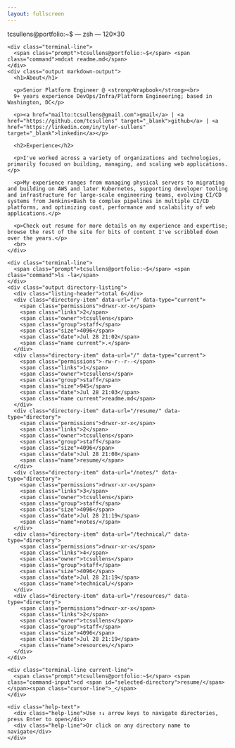 ```yaml
---
layout: fullscreen
---
```


<div class="interactive-terminal">
  <div class="terminal-header">
    <div class="terminal-buttons">
      <div class="terminal-button close"></div>
      <div class="terminal-button minimize"></div>
      <div class="terminal-button maximize"></div>
    </div>
    <div class="terminal-title">tcsullens@portfolio:~$ — zsh — 120×30</div>
  </div>
  <div class="terminal-session">
    
    <div class="terminal-line">
      <span class="prompt">tcsullens@portfolio:~$</span> <span class="command">mdcat readme.md</span>
    </div>
    <div class="output markdown-output">
      <h1>About</h1>
      
      <p>Senior Platform Engineer @ <strong>Wrapbook</strong><br>
      9+ years experience DevOps/Infra/Platform Engineering; based in Washington, DC</p>
      
      <p><a href="mailto:tcsullens@gmail.com">gmail</a> | <a href="https://github.com/tcsullens" target="_blank">github</a> | <a href="https://linkedin.com/in/tyler-sullens" target="_blank">linkedin</a></p>
      
      <h2>Experience</h2>
      
      <p>I've worked across a variety of organizations and technologies, primarily focused on building, managing, and scaling web applications.</p>
      
      <p>My experience ranges from managing physical servers to migrating and building on AWS and later Kubernetes, supporting developer tooling and infrastructure for large-scale engineering teams, evolving CI/CD systems from Jenkins+Bash to complex pipelines in multiple CI/CD platforms, and optimizing cost, performance and scalability of web applications.</p>

      <p>Check out resume for more details on my experience and expertise; browse the rest of the site for bits of content I've scribbled down over the years.</p>
      <br>
    </div>
    
    <div class="terminal-line">
      <span class="prompt">tcsullens@portfolio:~$</span> <span class="command">ls -la</span>
    </div>
    <div class="output directory-listing">
      <div class="listing-header">total 6</div>
      <div class="directory-item" data-url="/" data-type="current">
        <span class="permissions">drwxr-xr-x</span>
        <span class="links">2</span>
        <span class="owner">tcsullens</span>
        <span class="group">staff</span>
        <span class="size">4096</span>
        <span class="date">Jul 28 21:02</span>
        <span class="name current">.</span>
      </div>
      <div class="directory-item" data-url="/" data-type="current">
        <span class="permissions">-rw-r--r--</span>
        <span class="links">1</span>
        <span class="owner">tcsullens</span>
        <span class="group">staff</span>
        <span class="size">945</span>
        <span class="date">Jul 28 21:03</span>
        <span class="name current">readme.md</span>
      </div>
      <div class="directory-item" data-url="/resume/" data-type="directory">
        <span class="permissions">drwxr-xr-x</span>
        <span class="links">2</span>
        <span class="owner">tcsullens</span>
        <span class="group">staff</span>
        <span class="size">4096</span>
        <span class="date">Jul 28 21:08</span>
        <span class="name">resume/</span>
      </div>
      <div class="directory-item" data-url="/notes/" data-type="directory">
        <span class="permissions">drwxr-xr-x</span>
        <span class="links">3</span>
        <span class="owner">tcsullens</span>
        <span class="group">staff</span>
        <span class="size">4096</span>
        <span class="date">Jul 28 21:19</span>
        <span class="name">notes/</span>
      </div>
      <div class="directory-item" data-url="/technical/" data-type="directory">
        <span class="permissions">drwxr-xr-x</span>
        <span class="links">4</span>
        <span class="owner">tcsullens</span>
        <span class="group">staff</span>
        <span class="size">4096</span>
        <span class="date">Jul 28 21:19</span>
        <span class="name">technical/</span>
      </div>
      <div class="directory-item" data-url="/resources/" data-type="directory">
        <span class="permissions">drwxr-xr-x</span>
        <span class="links">2</span>
        <span class="owner">tcsullens</span>
        <span class="group">staff</span>
        <span class="size">4096</span>
        <span class="date">Jul 28 21:19</span>
        <span class="name">resources/</span>
      </div>
    </div>
    
    <div class="terminal-line current-line">
      <span class="prompt">tcsullens@portfolio:~$</span> <span class="command-input">cd <span id="selected-directory">resume/</span></span><span class="cursor-line">_</span>
    </div>
    
    <div class="help-text">
      <div class="help-line">Use ↑↓ arrow keys to navigate directories, press Enter to open</div>
      <div class="help-line">Or click on any directory name to navigate</div>
    </div>
  </div>
</div>

<script>
document.addEventListener('DOMContentLoaded', function() {
  const directoryItems = document.querySelectorAll('.directory-item[data-type="directory"]');
  const selectedDirectorySpan = document.getElementById('selected-directory');
  let selectedIndex = 0;
  
  // Add selection highlighting and update current directory display
  function updateSelection() {
    directoryItems.forEach((item, index) => {
      item.classList.toggle('selected', index === selectedIndex);
    });
    
    // Update the directory name in the current terminal line
    if (directoryItems[selectedIndex]) {
      const dirName = directoryItems[selectedIndex].querySelector('.name').textContent;
      selectedDirectorySpan.textContent = dirName;
    }
  }
  
  // Initialize selection
  updateSelection();
  
  // Navigate to selected directory
  function navigateToSelected() {
    if (directoryItems[selectedIndex]) {
      const url = directoryItems[selectedIndex].getAttribute('data-url');
      window.location.href = url;
    }
  }
  
  // Keyboard navigation
  document.addEventListener('keydown', function(e) {
    if (e.key === 'ArrowDown' || e.key === 'j') {
      e.preventDefault();
      selectedIndex = (selectedIndex + 1) % directoryItems.length;
      updateSelection();
    } else if (e.key === 'ArrowUp' || e.key === 'k') {
      e.preventDefault();
      selectedIndex = selectedIndex > 0 ? selectedIndex - 1 : directoryItems.length - 1;
      updateSelection();
    } else if (e.key === 'Enter') {
      e.preventDefault();
      navigateToSelected();
    }
  });
  
  // Click navigation
  directoryItems.forEach((item, index) => {
    item.addEventListener('click', function() {
      selectedIndex = index;
      updateSelection();
      navigateToSelected();
    });
  });
});
</script>
